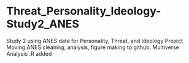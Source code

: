 # Threat_Personality_Ideology-Study2_ANES
Study 2 using ANES data for Personality, Threat, and Ideology Project 
Moving ANES cleaning, analysis, figure making to github. 
Multiverse Analysis .R added